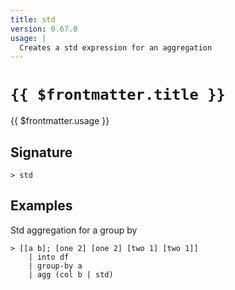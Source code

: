 ```yaml
---
title: std
version: 0.67.0
usage: |
  Creates a std expression for an aggregation
---
```


# <code>{{ $frontmatter.title }}</code>

<div style='white-space: pre-wrap;'>{{ $frontmatter.usage }}</div>

## Signature

```> std ```

## Examples

Std aggregation for a group by
```shell
> [[a b]; [one 2] [one 2] [two 1] [two 1]]
    | into df
    | group-by a
    | agg (col b | std)
```
